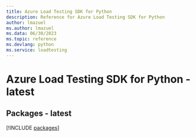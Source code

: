 ```yaml
---
title: Azure Load Testing SDK for Python
description: Reference for Azure Load Testing SDK for Python
author: lmazuel
ms.author: lmazuel
ms.data: 06/30/2023
ms.topic: reference
ms.devlang: python
ms.service: loadtesting
---
```

# Azure Load Testing SDK for Python - latest

## Packages - latest
[!INCLUDE [packages](load-testing-index.md)]